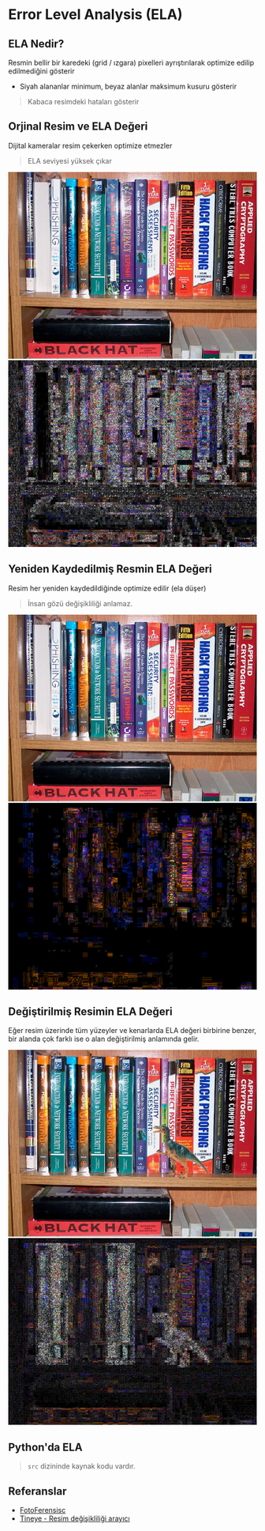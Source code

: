 # Error Level Analysis (ELA) <!-- omit in toc -->

## ELA Nedir?

Resmin bellir bir karedeki (grid / ızgara) pixelleri ayrıştırılarak optimize edilip edilmediğini gösterir

- Siyah alananlar minimum, beyaz alanlar maksimum kusuru gösterir

> Kabaca resimdeki hataları gösterir

## Orjinal Resim ve ELA Değeri

Dijital kameralar resim çekerken optimize etmezler

> ELA seviyesi yüksek çıkar

![](res/orijin_ela.png) ![](res/origin_ela_result.png)

## Yeniden Kaydedilmiş Resmin ELA Değeri

Resim her yeniden kaydedildiğinde optimize edilir (ela düşer)

> İnsan gözü değişikliliği anlamaz.

![](res/orijin_ela.png) ![](res/resaved_origin_ela.png)

## Değiştirilmiş Resimin ELA Değeri

Eğer resim üzerinde tüm yüzeyler ve kenarlarda ELA değeri birbirine benzer, bir alanda çok farklı ise o alan değiştirilmiş anlamında gelir.

![](res/changed_pic.png) ![](res/changed_ela.png)

## Python'da ELA

> `src` dizininde kaynak kodu vardır.

## Referanslar

- [FotoFerensisc](https://fotoforensics.com/tutorial-ela.php)
- [Tineye - Resim değişikliliği arayıcı](https://tineye.com/)
